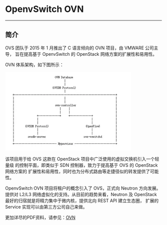 # OpenvSwitch OVN

----

## 简介

OVS 团队于 2015 年 1 月推出了 C 语言倾向的 OVN 项目，由 VMWARE 公司主导，
旨在提高基于 OpenvSwitch 的 OpenStack 网络方案的扩展性和易用性。

OVN 体系架构，如下图所示：

 ![ovs][1]

该项目用于给 OVS 这款在 OpenStack 项目中广泛使用的虚拟交换机引入一个轻量级
的控制平面，即类似于 SDN 控制器，致力于提高基于 OVS 的 OpenStack 网络方案的
扩展性和易用性，同时也为分布式路由等走捷径似的转发提供了可能性。

OpenvSwitch OVN 项目将租户的概念引入了 OVS，正式向 Neutron 方向发展。
提供对 L2/L3 网络虚拟化的支持。从目前的趋势来看，Neutron 及 OpenStack 
最好的归宿就是将精力集中于微内核，提供北向 REST API 建立生态圈，
扩展的 Service 实现可以由第三方公司自己来做。

更加详尽的PDF资料，请参见：[OVN]( 
http://openvswitch.org/support/slides/OVN-Vancouver.pdf)


[1]: ../../../images/sdn/ovn.png
